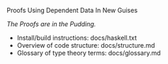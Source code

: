 Proofs Using Dependent Data In New Guises

_The Proofs are in the Pudding._

- Install/build instructions: docs/haskell.txt
- Overview of code structure: docs/structure.md
- Glossary of type theory terms: docs/glossary.md
